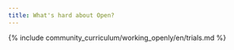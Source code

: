 ```yaml
---
title: What's hard about Open?
---
```


{% include community_curriculum/working_openly/en/trials.md %}

